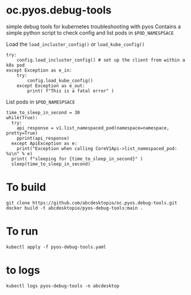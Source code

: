 # oc.pyos.debug-tools
simple debug tools for kubernetes troubleshooting with pyos
Contains a simple python script to check config and list pods in `$POD_NAMESPSACE`

Load the `load_incluster_config()` or `load_kube_config()`
```
try:
    config.load_incluster_config() # set up the client from within a k8s pod
except Exception as e_in:
    try:
        config.load_kube_config()
    except Exception as e_out:
        print( f"This is a fatal error" )
```

List pods in `$POD_NAMESPSACE`

```
time_to_sleep_in_second = 30
while(True):
  try:
    api_response = v1.list_namespaced_pod(namespace=namespace, pretty=True)
    pprint(api_response)
  except ApiException as e:
    print("Exception when calling CoreV1Api->list_namespaced_pod: %s\n" % e)
  print( f"sleeping for {time_to_sleep_in_second}" )
  sleep(time_to_sleep_in_second)
```

# To build

```
git clone https://github.com/abcdesktopio/oc.pyos.debug-tools.git
docker build -t abcdesktopio/pyos-debug-tools:main .
```

# To run 

```
kubectl apply -f pyos-debug-tools.yaml 
```

# to logs 

```
kubectl logs pyos-debug-tools -n abcdesktop
```
